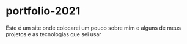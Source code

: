 # portfolio-2021
 Este é um site onde colocarei um pouco sobre mim e alguns de meus projetos e as tecnologias que sei usar
